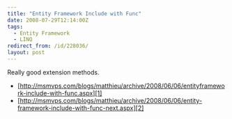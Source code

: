 ```yaml
---
title: "Entity Framework Include with Func"
date: 2008-07-29T12:14:00Z
tags:
  - Entity Framework
  - LINQ
redirect_from: /id/228036/
layout: post
---
```

Really good extension methods.

* [http://msmvps.com/blogs/matthieu/archive/2008/06/06/entityframework-include-with-func.aspx][1]
* [http://msmvps.com/blogs/matthieu/archive/2008/06/06/entity-framework-include-with-func-next.aspx][2]

[1]: http://msmvps.com/blogs/matthieu/archive/2008/06/06/entityframework-include-with-func.aspx
[2]: http://msmvps.com/blogs/matthieu/archive/2008/06/06/entity-framework-include-with-func-next.aspx